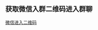 ## 获取微信入群二维码进入群聊


[微信进入二维码](https://raw.githubusercontent.com/TencentW/TencentW/master/IMG_0901.JPG)

